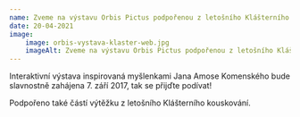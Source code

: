 ```yaml
---
name: Zveme na výstavu Orbis Pictus podpořenou z letošního Klášterního kouskování!
date: 20-04-2021
image:
    image: orbis-vystava-klaster-web.jpg
    imageAlt: Zveme na výstavu Orbis Pictus podpořenou z letošního Klášterního kouskování!
---
```

Interaktivní výstava inspirovaná myšlenkami Jana Amose Komenského bude slavnostně zahájena 7. září 2017, tak se přijďte podívat!

Podpořeno také částí výtěžku z letošního Klášterního kouskování.
